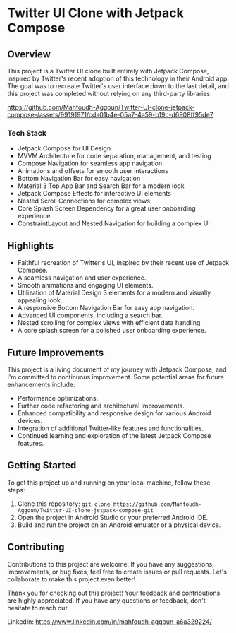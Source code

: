 # Twitter UI Clone with Jetpack Compose

## Overview
This project is a Twitter UI clone built entirely with Jetpack Compose, inspired by Twitter's recent adoption of this technology in their Android app. The goal was to recreate Twitter's user interface down to the last detail, and this project was completed without relying on any third-party libraries.

https://github.com/Mahfoudh-Aggoun/Twitter-UI-clone-jetpack-compose-/assets/99191971/cda01b4e-05a7-4a59-b19c-d6908ff95de7

### Tech Stack

- Jetpack Compose for UI Design
- MVVM Architecture for code separation, management, and testing
- Compose Navigation for seamless app navigation
- Animations and offsets for smooth user interactions
- Bottom Navigation Bar for easy navigation
- Material 3 Top App Bar and Search Bar for a modern look
- Jetpack Compose Effects for interactive UI elements
- Nested Scroll Connections for complex views
- Core Splash Screen Dependency for a great user onboarding experience
- ConstraintLayout and Nested Navigation for building a complex UI

## Highlights

- Faithful recreation of Twitter's UI, inspired by their recent use of Jetpack Compose.
- A seamless navigation and user experience.
- Smooth animations and engaging UI elements.
- Utilization of Material Design 3 elements for a modern and visually appealing look.
- A responsive Bottom Navigation Bar for easy app navigation.
- Advanced UI components, including a search bar.
- Nested scrolling for complex views with efficient data handling.
- A core splash screen for a polished user onboarding experience.

## Future Improvements

This project is a living document of my journey with Jetpack Compose, and I'm committed to continuous improvement. Some potential areas for future enhancements include:

- Performance optimizations.
- Further code refactoring and architectural improvements.
- Enhanced compatibility and responsive design for various Android devices.
- Integration of additional Twitter-like features and functionalities.
- Continued learning and exploration of the latest Jetpack Compose features.

## Getting Started

To get this project up and running on your local machine, follow these steps:

1. Clone this repository: `git clone https://github.com/Mahfoudh-Aggoun/Twitter-UI-clone-jetpack-compose-git`
2. Open the project in Android Studio or your preferred Android IDE.
3. Build and run the project on an Android emulator or a physical device.

## Contributing

Contributions to this project are welcome. If you have any suggestions, improvements, or bug fixes, feel free to create issues or pull requests. Let's collaborate to make this project even better!

Thank you for checking out this project! Your feedback and contributions are highly appreciated. If you have any questions or feedback, don't hesitate to reach out.

LinkedIn: https://www.linkedin.com/in/mahfoudh-aggoun-a6a329224/

